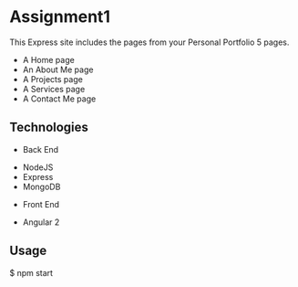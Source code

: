 

# Assignment1

This Express site includes the pages from your Personal Portfolio 5 pages.<br />
 * A Home page
 * An About Me page
 * A Projects page
 * A Services page
 * A Contact Me page

## Technologies

* Back End
 - NodeJS
 - Express
 - MongoDB

* Front End
 - Angular 2

## Usage

$ npm start